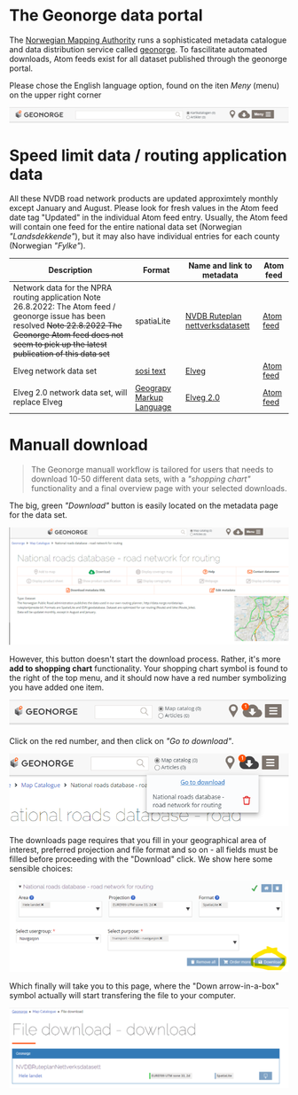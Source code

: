 # The Geonorge data portal 

The [Norwegian Mapping Authority](https://kartverket.no/en) runs a sophisticated metadata catalogue and data distribution service
called [geonorge](https://www.geonorge.no/). To fascilitate automated downloads, Atom feeds exist for all dataset published through the geonorge portal.

Please chose the English language option, found on the iten _Meny_ (menu) on the upper right corner

![Geonorge main menu](./pics/geonorge-menu.png)

# Speed limit data / routing application data 

All these NVDB road network products are updated approximtely monthly except January and August. Please look for fresh values in the Atom feed date tag "Updated" in the individual Atom feed entry. Usually, the Atom feed will contain one feed for the entire national data set (Norwegian _"Landsdekkende"_), but it may also have individual entries for each county (Norwegian _"Fylke"_). 

| Description | Format | Name and link to metadata | Atom feed |  
|-------------|--------|--------------------------------|-----------| 
| Network data for the NPRA routing application Note 26.8.2022: The Atom feed / geonorge issue has been resolved ~~Note 22.8.2022 The Geonorge Atom feed does not seem to pick up the latest publication of this data set~~ | spatiaLite | [NVDB Ruteplan nettverksdatasett](https://kartkatalog.geonorge.no/metadata/nvdb-ruteplan-nettverksdatasett/8d0f9066-34f9-4423-be12-8e8523089313)  | [Atom feed](https://nedlasting2.geonorge.no/geonorge/ATOM-feeds/NVDBRuteplanNettverksdatasett_AtomFeedSpatiaLite.xml) |
| Elveg network data set | [sosi text](https://en.wikipedia.org/wiki/SOSI) | [Elveg](https://kartkatalog.geonorge.no/metadata/elveg/ed1e6798-b3cf-48be-aee1-c0d3531da01a)  | [Atom feed](https://nedlasting2.geonorge.no/geonorge/ATOM-feeds/Elveg_AtomFeedSOSI.xml) | 
| Elveg 2.0 network data set, will replace Elveg | [Geograpy Markup Language](https://no.wikipedia.org/wiki/Geography_Markup_Language) | [Elveg 2.0](https://kartkatalog.geonorge.no/metadata/elveg-20/77944f7e-3d75-4f6d-ae04-c528cc72e8f6) | [Atom feed](https://nedlasting2.geonorge.no/geonorge/ATOM-feeds/Elveg2-0_AtomFeedGML.xml) | 



# Manuall download 

> The Geonorge manuall workflow is tailored for users that needs to download 10-50 different data sets, with a _"shopping chart"_ functionality and a final overview page with your selected downloads.

The big, green _"Download"_ button is easily located on the metadata page for the data set. 

![Geonorge first click Downlaod](./pics/geonorge-firstClickDownload.png)

However, this button doesn't start the download process. Rather, it's more **add to shopping chart** functionality. Your shopping chart symbol is found to the right of the top menu, and it should now have a red number symbolizing you have added one item.  

![One item in shopping chart](./pics/geonorge-itemAdded.png)


Click on the red number, and then click on _"Go to download"_. 

![Take me to the download page](./pics/geonorge-take-me-to-download-page.png)

The downloads page requires that you fill in your geographical area of interest, preferred projection and file format and so on - all fields must be filled before proceeding with the "Download" click. We show here some sensible choices:

![Downlaod options](./pics/geonorge-sensible-choices.png) 

Which finally will take you to this page, where the "Down arrow-in-a-box" symbol actually will start transfering the file to your computer.  

![Finally you're ready to download](./pics/finally-download.png)

